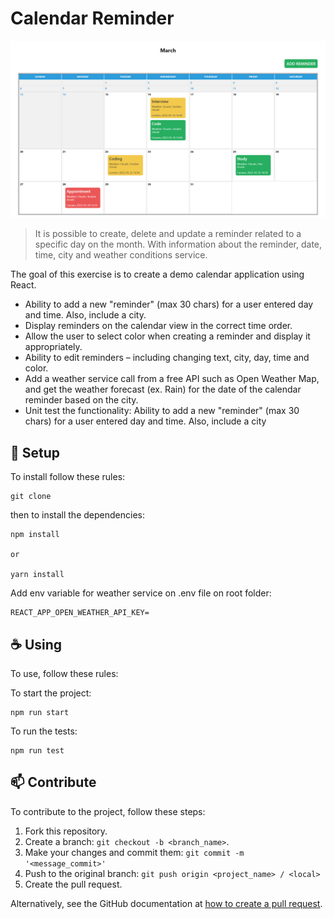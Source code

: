 # Calendar Reminder

 <img src="./assets/desktop-fullsize.png" alt="exemplo imagem"  />

> It is possible to create, delete and update a reminder related to a specific day on the month. With information about the reminder, date, time, city and weather conditions service.

The goal of this exercise is to create a demo calendar application using React.

- Ability to add a new "reminder" (max 30 chars) for a user entered day and time. Also,
include a city.
- Display reminders on the calendar view in the correct time order.
- Allow the user to select color when creating a reminder and display it appropriately.
- Ability to edit reminders – including changing text, city, day, time and color.
- Add a weather service call from a free API such as Open Weather Map, and get the
weather forecast (ex. Rain) for the date of the calendar reminder based on the city.
- Unit test the functionality: Ability to add a new "reminder" (max 30 chars) for a user
entered day and time. Also, include a city

## 🚀 Setup

To install follow these rules:

```
git clone
```

then to install the dependencies:

```
npm install

or

yarn install
```

Add env variable for weather service on .env file on root folder:

```
REACT_APP_OPEN_WEATHER_API_KEY=
```

## ☕ Using

To use, follow these rules:

To start the project:

```
npm run start
```

To run the tests:

```
npm run test
```

## 📫 Contribute

To contribute to the project, follow these steps:

1. Fork this repository.
2. Create a branch: `git checkout -b <branch_name>`.
3. Make your changes and commit them: `git commit -m '<message_commit>'`
4. Push to the original branch: `git push origin <project_name> / <local>`
5. Create the pull request.

Alternatively, see the GitHub documentation at [how to create a pull request](<https://help.github.com/en/github/collaborating-with-issues-and-pull-requests/creating-a-pull-request>).
